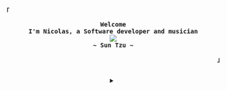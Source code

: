 
<!-- Profile -->
<p align="left"><strong><samp>「</samp></strong></p>
  <p align="center">
    <samp>
      <b>
        Welcome
      <br>
        I'm Nicolas, a Software developer and musician
      </b>
      <br>
        <image src="https://readme-typing-svg.herokuapp.com?color=80ccf9&font=Iosevka+medium&size=19&center=true&lines=In+the+midst+of+chaos;+++++++++++++++There+is+also+opportunity">
      <br>
      <b>
        ~ Sun Tzu ~
      </b>
    </samp>
  </p>
<p align="right"><strong><samp>」</samp></strong></p>

<br>

<details align="center">
<summary></summary>
<h2></h2><br>
<div align="center">

[![Sieg's github stats](https://github-readme-stats.vercel.app/api?username=VargasCardona&theme=dracula&show_icons=true)](https://github.com/anuraghazra/github-readme-stats) 

[![Top Langs](https://github-readme-stats.vercel.app/api/top-langs/?username=VargasCardona&layout=compact&theme=dracula)](https://github.com/anuraghazra/github-readme-stats)
